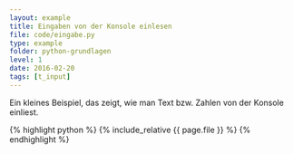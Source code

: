 ```yaml
---
layout: example
title: Eingaben von der Konsole einlesen
file: code/eingabe.py
type: example
folder: python-grundlagen
level: 1
date: 2016-02-20
tags: [t_input]
---
```


Ein kleines Beispiel, das zeigt, wie man Text bzw. Zahlen von der Konsole einliest.


{% highlight python %}
{% include_relative {{ page.file }} %}
{% endhighlight %}
